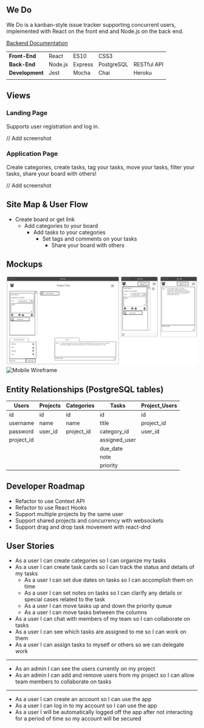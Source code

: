 ## We Do

We Do is a kanban-style issue tracker supporting concurrent users, implemented with React on the front end and Node.js on the back end.

[Backend Documentation](https://github.com/pmnord/todo-management-react-capstone-server)

| | | | | |
|-|-|-|-|-|
|**Front-End**|React|ES10|CSS3||
|**Back-End**|Node.js|Express|PostgreSQL|RESTful API|
|**Development**|Jest|Mocha|Chai|Heroku|Zeit|
| | | | | |

## Views

### Landing Page

Supports user registration and log in.

// Add screenshot

### Application Page

Create categories, create tasks, tag your tasks, move your tasks, filter your tasks, share your board with others!

// Add screenshot

## Site Map & User Flow

- Create board or get link
  - Add categories to your board
    - Add tasks to your categories
      - Set tags and comments on your tasks
        - Share your board with others

## Mockups

![Desktop Wireframe](./resources/cap3wireframes.png)
![Mobile Wireframe](./resources/cap3wireframes-mobile.png)

## Entity Relationships (PostgreSQL tables)

|Users|Projects|Categories|Tasks|Project_Users|
|-|-|-|-|-|
|id|id|id|id|id|
|username|name|name|title|project_id|
|password|user_id|project_id|category_id|user_id|
|project_id|||assigned_user||
||||due_date||
||||note||
||||priority||

## Developer Roadmap
- Refactor to use Context API
- Refactor to use React Hooks
- Support multiple projects by the same user
- Support shared projects and concurrency with websockets
- Support drag and drop task movement with react-dnd

## User Stories

- As a user I can create categories so I can organize my tasks
- As a user I can create task cards so I can track the status and details of my tasks
  - As a user I can set due dates on tasks so I can accomplish them on time
  - As a user I can set notes on tasks so I can clarify any details or special cases related to the task
  - As a user I can move tasks up and down the priority queue
  - As a user I can move tasks between the columns
- As a user I can chat with members of my team so I can collaborate on tasks
- As a user I can see which tasks are assigned to me so I can work on them
- As a user I can assign tasks to myself or others so we can delegate work
---
- As an admin I can see the users currently on my project
- As an admin I can add and remove users from my project so I can allow team members to collaborate on tasks
---
- As a user I can create an account so I can use the app
- As a user I can log in to my account so I can use the app
- As a user I will be automatically logged off the app after not interacting for a period of time so my account will be secured
